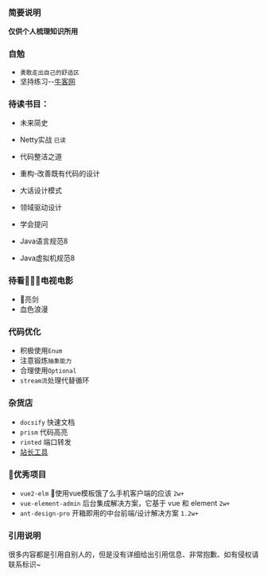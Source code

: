 ### 简要说明

  **仅供个人梳理知识所用**

### 自勉
- `勇敢走出自己的舒适区`
- 坚持练习--[牛客网](https://www.nowcoder.com/)


### 待读书目：
- 未来简史
- Netty实战 `已读`
- 代码整洁之道
- 重构-改善既有代码的设计
- 大话设计模式
- 领域驱动设计

- 学会提问
- Java语言规范8
- Java虚拟机规范8

### 待看电视电影
- 亮剑
- 血色浪漫

### 代码优化
- 积极使用`Enum`
- 注意锻炼`抽象能力`
- 合理使用`Optional`
- `stream流`处理代替循环

### 杂货店
- `docsify` 快速文档
- `prism` 代码高亮
- `rinted` 端口转发
- [站长工具](http://tool.chinaz.com/)

### 优秀项目
- `vue2-elm` 使用vue模板饿了么手机客户端的应该 `2w+`
- `vue-element-admin` 后台集成解决方案，它基于 vue 和 element `2w+`
- `ant-design-pro` 开箱即用的中台前端/设计解决方案 `1.2w+`


### 引用说明

  很多内容都是引用自别人的，但是没有详细给出引用信息、非常抱歉、如有侵权请联系标识~
